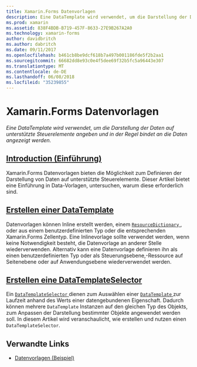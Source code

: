 ```yaml
---
title: Xamarin.Forms Datenvorlagen
description: Eine DataTemplate wird verwendet, um die Darstellung der Daten auf unterstützte Steuerelemente angeben und in der Regel bindet an die Daten angezeigt werden.
ms.prod: xamarin
ms.assetid: 838F4BDB-B719-457F-8633-27E9B267A2A0
ms.technology: xamarin-forms
author: davidbritch
ms.author: dabritch
ms.date: 09/11/2017
ms.openlocfilehash: b461cb8be9dcf618b7a497b001186fde5f2b2aa1
ms.sourcegitcommit: 66682dd8e93c0e4f5dee69f32b5fc5a96443e307
ms.translationtype: MT
ms.contentlocale: de-DE
ms.lasthandoff: 06/08/2018
ms.locfileid: "35239855"
---
```

# <a name="xamarinforms-data-templates"></a>Xamarin.Forms Datenvorlagen

_Eine DataTemplate wird verwendet, um die Darstellung der Daten auf unterstützte Steuerelemente angeben und in der Regel bindet an die Daten angezeigt werden._

## <a name="introductionintroductionmd"></a>[Introduction (Einführung)](introduction.md)

Xamarin.Forms Datenvorlagen bieten die Möglichkeit zum Definieren der Darstellung von Daten auf unterstützte Steuerelemente. Dieser Artikel bietet eine Einführung in Data-Vorlagen, untersuchen, warum diese erforderlich sind.

## <a name="creating-a-datatemplatecreatingmd"></a>[Erstellen einer DataTemplate](creating.md)

Datenvorlagen können Inline erstellt werden, einem [ `ResourceDictionary` ](https://developer.xamarin.com/api/type/Xamarin.Forms.ResourceDictionary/), oder aus einem benutzerdefinierten Typ oder die entsprechenden Xamarin.Forms Zellentyp. Eine Inlinevorlage sollte verwendet werden, wenn keine Notwendigkeit besteht, die Datenvorlage an anderer Stelle wiederverwenden. Alternativ kann eine Datenvorlage definieren ihn als einen benutzerdefinierten Typ oder als Steuerungsebene,-Ressource auf Seitenebene oder auf Anwendungsebene wiederverwendet werden.

## <a name="creating-a-datatemplateselectorselectormd"></a>[Erstellen eine DataTemplateSelector](selector.md)

Ein [ `DataTemplateSelector` ](https://developer.xamarin.com/api/type/Xamarin.Forms.DataTemplateSelector/) dienen zum Auswählen einer [ `DataTemplate` ](https://developer.xamarin.com/api/type/Xamarin.Forms.DataTemplate/) zur Laufzeit anhand des Werts einer datengebundenen Eigenschaft. Dadurch können mehrere `DataTemplate` Instanzen auf den gleichen Typ des Objekts, zum Anpassen der Darstellung bestimmter Objekte angewendet werden soll. In diesem Artikel wird veranschaulicht, wie erstellen und nutzen einen `DataTemplateSelector`.


## <a name="related-links"></a>Verwandte Links

- [Datenvorlagen (Beispiel)](https://developer.xamarin.com/samples/xamarin-forms/templates/datatemplates/)
